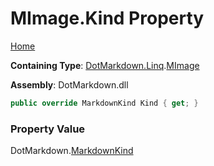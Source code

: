 # MImage\.Kind Property

[Home](../../../../README.md)

**Containing Type**: [DotMarkdown.Linq](../../README.md)\.[MImage](../README.md)

**Assembly**: DotMarkdown\.dll

```csharp
public override MarkdownKind Kind { get; }
```

### Property Value

DotMarkdown\.[MarkdownKind](../../../MarkdownKind/README.md)

